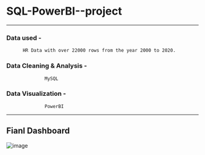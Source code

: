 # SQL-PowerBI--project
-----------------------------------------------


### Data used -
          HR Data with over 22000 rows from the year 2000 to 2020.

### Data Cleaning & Analysis - 
                  MySQL

### Data Visualization - 
                  PowerBI

---------------------------------------------------
## Fianl Dashboard
![image](https://user-images.githubusercontent.com/127017909/236206256-55c32cd8-73a3-4358-b7e8-a56a10e57f17.png)
